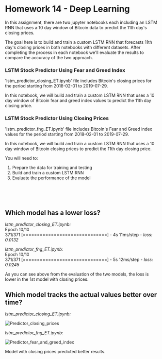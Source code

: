 # Homework 14 - Deep Learning

In this assignment, there are two jupyter notebooks each including an LSTM RNN that uses a 10 day window of Bitcoin data to predict the 11th day's closing prices.

The goal here is to build and train a custom LSTM RNN that forecasts 11th day's closing prices in both notebooks with different datasets.
After completing the process in each notebook we'll evaluate the results to compare the accuracy of the two approach. 



### LSTM Stock Predictor Using Fear and Greed Index
'lstm_predictor_closing_ET.ipynb' file includes Bitcoin's closing prices for the period starting from 2018-02-01 to 2019-07-29.

In this notebook, we will build and train a custom LSTM RNN that uses a 10 day window of Bitcoin fear and greed index values to predict the 11th day closing price. 

### LSTM Stock Predictor Using Closing Prices
'lstm_predictor_fng_ET.ipynb' file includes Bitcoin's Fear and Greed index values for the period starting from 2018-02-01 to 2019-07-29.

In this notebook, we will build and train a custom LSTM RNN that uses a 10 day window of Bitcoin closing prices to predict the 11th day closing price. 

You will need to:

1. Prepare the data for training and testing
2. Build and train a custom LSTM RNN
3. Evaluate the performance of the model

<br />
<br />
<br />


## Which model has a lower loss? <br />
*lstm_predictor_closing_ET.ipynb:* <br />
Epoch 10/10 <br />
371/371 [==============================] - 4s 11ms/step - *loss: 0.0132*

*lstm_predictor_fng_ET.ipynb:* <br />
Epoch 10/10 <br />
371/371 [==============================] - 5s 12ms/step - *loss: 0.0245*

As you can see above from the evaluation of the two models, the loss is lower in the 1st model with closing prices.

## Which model tracks the actual values better over time? <br />

*lstm_predictor_closing_ET.ipynb:* <br />

![Predictor_closing_prices](closing_deep_learning_14.png)

*lstm_predictor_fng_ET.ipynb:* <br />

![Predictor_fear_and_greed_index](fng_deep_learning_14.png)

Model with closing prices predicted better results.








